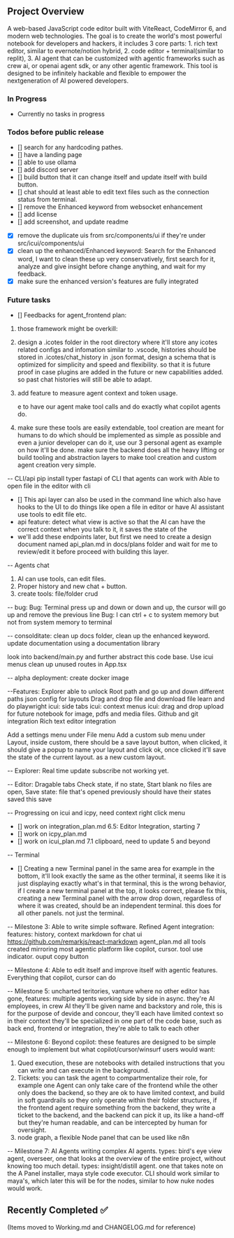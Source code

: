 ## Project Overview
A web-based JavaScript code editor built with ViteReact, CodeMirror 6, and modern web technologies. The goal is to create the world's most powerful notebook for developers and hackers, it includes 3 core parts: 1. rich text editor, similar to evernote/notion hybrid, 2. code editor + terminal(similar to replit), 3. AI agent that can be customized with agentic frameworks such as crew ai, or openai agent sdk, or any other agentic framework. This tool is designed to be infinitely hackable and flexible to empower the nextgeneration of AI powered developers.


### In Progress
- Currently no tasks in progress

### Todos before public release
- [] search for any hardcoding pathes.
- [] have a landing page
- [] able to use ollama
- [] add discord server
- [] build button that it can change itself and update itself with build button.
- [] chat should at least able to edit text files
such as the connection status from terminal.
- [] remove the Enhanced keyword from websocket enhancement
- [] add license
- [] add screenshot, and update readme
- [x] remove the duplicate uis from src/components/ui if they're under src/icui/components/ui
- [x] clean up the enhanced/Enhanced keyword: Search for the Enhanced word, I want to clean these up very conservatively, first search for it, analyze and give insight before change anything, and wait for my feedback.
- [x] make sure the enhanced version's features are fully integrated 
### Future tasks
- [] Feedbacks for agent_frontend plan:
1. those framework might be overkill:
2. design a .icotes folder in the root directory where it'll store any icotes related configs and infomation similar to .vscode, histories should be stored in .icotes/chat_history in .json format, design a schema that is optimized for simplicity and speed and flexibility. so that it is future proof in case plugins are added in the future or new capabilities added. so past chat histories will still be able to adapt.
3. add feature to measure agent context and token usage.

   e to have our agent make tool calls and do exactly what copilot agents do.
5. make sure these tools are easily extendable, tool creation are meant for humans to do which should be implemented as simple as possible and even a junior developer can do it, use our 3 personal agent as example on how it'll be done. make sure the backend does all the heavy lifting or build tooling and abstraction layers to make tool creation and custom agent creation very simple.

-- CLI/api
pip install typer fastapi of CLI that agents can work with
Able to open file in the editor with cli

- [] This api layer can also be used in the command line which also have hooks to the UI to do things like open a file in editor or have AI assistant use tools to edit file etc.
- api feature: detect what view is active so that the AI can have the correct context when you talk to it, it saves the state of the
- we'll add these endpoints later, but first we need to create a design document named api_plan.md in docs/plans folder and wait for me to review/edit it before proceed with building this layer.

-- Agents chat
1. AI can use tools, can edit files.
2. Proper history and new chat + button.
3. create tools: file/folder crud

-- bug:
Bug: Terminal press up and down or down and up, the cursor will go up and remove the previous line
Bug: I can ctrl + c to system memory but not from system memory to terminal

-- consolditate:
clean up docs folder,
clean up the enhanced keyword.
update documentation using a documentation library

look into backend/main.py and further abstract this code base.
Use icui menus
clean up unused routes in App.tsx

-- alpha deployment:
create docker image

--Features:
Explorer able to unlock Root path and go up and down different paths
json config for layouts
Drag and drop file and download file
learn and do playwright
icui: side tabs
icui: context menus
icui: drag and drop upload for future notebook for image, pdfs and media files.
Github and git integration
Rich text editor integration 

Add a settings menu under File menu
Add a custom sub menu under Layout, inside custom, there should be a save layout button, when clicked, it should give a popup to name your layout and click ok, once clicked it'll save the state of the current layout. as a new custom layout.

-- Explorer:
Real time update subscribe not working yet.

-- Editor:
Dragable tabs
Check state, if no state, Start blank no files are open, 
Save state: file that's opened previously should have their states saved this save 

-- Progressing on icui and icpy, need context right click menu
- [] work on integration_plan.md 6.5: Editor Integration, starting 7
- [] work on icpy_plan.md 
- [] work on icui_plan.md 7.1 clipboard, need to update 5 and beyond

-- Terminal
- [] Creating a new Terminal panel in the same area for example in the bottom, it'll look exactly the same as the other terminal, it seems like it is just displaying exactly what's in that terminal, this is the wrong behavior, if I create a new terminal panel at the top, it looks correct, please fix this, creating a new Terminal panel with the arrow drop down, regardless of where it was created, should be an independent terminal. this does for all other panels. not just the terminal.


-- Milestone 3:
Able to write simple software.
Refined Agent integration:
features: history, context
markdown for chat ui https://github.com/remarkjs/react-markdown
agent_plan.md
all tools created mirroring most agentic platform like copilot, cursor.
tool use indicator.
ouput copy button

-- Milestone 4:
Able to edit itself and improve itself with agentic features.
Everything that copilot, cursor can do

-- Milestone 5:
uncharted teritories, vanture where no other editor has gone, features:
multiple agents working side by side in async. they're AI employees, in crew AI they'll be given name and backstory and role, this is for the purpose of devide and concour, they'll each have limited context so in their context they'll be specialized in one part of the code base, such as back end, frontend or integration, they're able to talk to each other

-- Milestone 6:
Beyond copilot: these features are designed to be simple enough to implement but what copilot/cursor/winsurf users would want:
1. Qued execution, these are notebooks with detailed instructions that you can write and can execute in the background.
2. Tickets: you can task the agent to compartmentalize their role, for example one Agent can only take care of the frontend while the other only does the backend, so they are ok to have limited context, and build in soft guardrails so they only operate within their folder structures, if the frontend agent require something from the backend, they write a ticket to the backend, and the backend can pick it up, its like a hand-off but they're human readable, and can be intercepted by human for oversight.
3. node graph, a flexible Node panel that can be used like n8n 

-- Milestone 7:
AI Agents writing complex AI agents.
types: bird's eye view agent, overseer, one that looks at the overview of the entire project, without knowing too much detail.
types: insight/distill agent. one that takes note on the 
A Panel installer,
maya style code executor.
CLI should work similar to maya's, which later this will be for the nodes, similar to how nuke nodes would work.

## Recently Completed ✅
(Items moved to Working.md and CHANGELOG.md for reference)